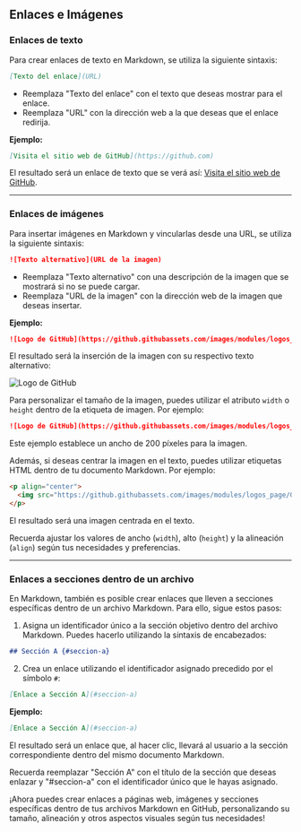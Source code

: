 ## Enlaces e Imágenes

### Enlaces de texto

Para crear enlaces de texto en Markdown, se utiliza la siguiente sintaxis:

```markdown
[Texto del enlace](URL)
```

- Reemplaza "Texto del enlace" con el texto que deseas mostrar para el enlace.
- Reemplaza "URL" con la dirección web a la que deseas que el enlace redirija.

**Ejemplo:**

```markdown
[Visita el sitio web de GitHub](https://github.com)
```

El resultado será un enlace de texto que se verá así: [Visita el sitio web de GitHub](https://github.com).

---

### Enlaces de imágenes

Para insertar imágenes en Markdown y vincularlas desde una URL, se utiliza la siguiente sintaxis:

```markdown
![Texto alternativo](URL de la imagen)
```

- Reemplaza "Texto alternativo" con una descripción de la imagen que se mostrará si no se puede cargar.
- Reemplaza "URL de la imagen" con la dirección web de la imagen que deseas insertar.

**Ejemplo:**

```markdown
![Logo de GitHub](https://github.githubassets.com/images/modules/logos_page/GitHub-Mark.png)
```

El resultado será la inserción de la imagen con su respectivo texto alternativo:

![Logo de GitHub](https://github.githubassets.com/images/modules/logos_page/GitHub-Mark.png)

Para personalizar el tamaño de la imagen, puedes utilizar el atributo `width` o `height` dentro de la etiqueta de imagen. Por ejemplo:

```markdown
![Logo de GitHub](https://github.githubassets.com/images/modules/logos_page/GitHub-Mark.png){ width=200px }
```

Este ejemplo establece un ancho de 200 píxeles para la imagen.

Además, si deseas centrar la imagen en el texto, puedes utilizar etiquetas HTML dentro de tu documento Markdown. Por ejemplo:

```markdown
<p align="center">
  <img src="https://github.githubassets.com/images/modules/logos_page/GitHub-Mark.png" alt="Logo de GitHub" width="200px" />
</p>
```

El resultado será una imagen centrada en el texto.

Recuerda ajustar los valores de ancho (`width`), alto (`height`) y la alineación (`align`) según tus necesidades y preferencias.

---

### Enlaces a secciones dentro de un archivo

En Markdown, también es posible crear enlaces que lleven a secciones específicas dentro de un archivo Markdown. Para ello, sigue estos pasos:

1. Asigna un identificador único a la sección objetivo dentro del archivo Markdown. Puedes hacerlo utilizando la sintaxis de encabezados:

```markdown
## Sección A {#seccion-a}
```

2. Crea un enlace utilizando el identificador asignado precedido por el símbolo `#`:

```markdown
[Enlace a Sección A](#seccion-a)
```

**Ejemplo:**

```markdown
[Enlace a Sección A](#seccion-a)
```

El resultado será un enlace que, al hacer clic, llevará al usuario a la sección correspondiente dentro del mismo documento Markdown.

Recuerda reemplazar "Sección A" con el título de la sección que deseas enlazar y "#seccion-a" con el identificador único que le hayas asignado.

¡Ahora puedes crear enlaces a páginas web, imágenes y secciones específicas dentro de tus archivos Markdown en GitHub, personalizando su tamaño, alineación y otros aspectos visuales según tus necesidades!
